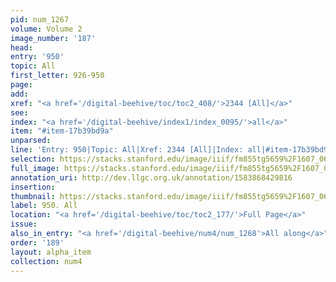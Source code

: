 ```yaml
---
pid: num_1267
volume: Volume 2
image_number: '187'
head: 
entry: '950'
topic: All
first_letter: 926-950
page: 
add: 
xref: "<a href='/digital-beehive/toc/toc2_408/'>2344 [All]</a>"
see: 
index: "<a href='/digital-beehive/index1/index_0095/'>all</a>"
item: "#item-17b39bd9a"
unparsed: 
line: 'Entry: 950|Topic: All|Xref: 2344 [All]|Index: all|#item-17b39bd9a'
selection: https://stacks.stanford.edu/image/iiif/fm855tg5659%2F1607_0654/395,2751,2833,511/full/0/default.jpg
full_image: https://stacks.stanford.edu/image/iiif/fm855tg5659%2F1607_0654/full/full/0/default.jpg
annotation_uri: http://dev.llgc.org.uk/annotation/1583868429816
insertion: 
thumbnail: https://stacks.stanford.edu/image/iiif/fm855tg5659%2F1607_0654/395,2751,600,180/250,/0/default.jpg
label: 950. All
location: "<a href='/digital-beehive/toc/toc2_177/'>Full Page</a>"
issue: 
also_in_entry: "<a href='/digital-beehive/num4/num_1268'>All along</a>"
order: '189'
layout: alpha_item
collection: num4
---
```

